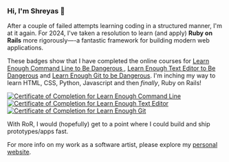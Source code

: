 ### Hi, I'm Shreyas 👋

<!--
**shreyas314159/shreyas314159** is a ✨ _special_ ✨ repository because its `README.md` (this file) appears on your GitHub profile.

Here are some ideas to get you started:

- 🔭 I’m currently working on ...
- 🌱 I’m currently learning ...
- 👯 I’m looking to collaborate on ...
- 🤔 I’m looking for help with ...
- 💬 Ask me about ...
- 📫 How to reach me: ...
- 😄 Pronouns: ...
- ⚡ Fun fact: ...
-->

After a couple of failed attempts learning coding in a structured manner, I'm at it again. For 2024, I've taken a resolution to learn (and apply) <strong>Ruby on Rails</strong> more rigorously—-a fantastic framework for building modern web applications.

These badges show that I have completed the online courses for <a href="https://www.learnenough.com/certificates/shreyas314159/command-line-tutorial">Learn Enough Command Line to Be Dangerous </a>, <a href="https://www.learnenough.com/certificates/shreyas314159/text-editor-tutorial">Learn Enough Text Editor to Be Dangerous</a> and <a href="https://www.learnenough.com/certificates/shreyas314159/git-tutorial">Learn Enough Git to be Dangerous</a>. I'm inching my way to learn HTML, CSS, Python, Javascript and then *finally*, Ruby on Rails!

<a href="https://www.learnenough.com/certificates/shreyas314159"><img src="https://www.learnenough.com/certificates/shreyas314159/command-line-tutorial.svg" alt="Certificate of Completion for Learn Enough Command Line"></a><a href="https://www.learnenough.com/certificates/shreyas314159"><img src="https://www.learnenough.com/certificates/shreyas314159/text-editor-tutorial.svg" alt="Certificate of Completion for Learn Enough Text Editor"></a><a href="https://www.learnenough.com/certificates/shreyas314159"><img src="https://www.learnenough.com/certificates/shreyas314159/git-tutorial.svg" alt="Certificate of Completion for Learn Enough Git"></a>

With RoR, I would (hopefully) get to a point where I could build and ship prototypes/apps fast. 

For more info on my work as a software artist, please explore my <a href="https://www.shreyasprakash.com">personal website</a>.

